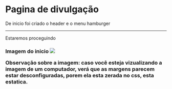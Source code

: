 <h1>Pagina de divulgação</h1>
<p>De inicio foi criado o header e o menu hamburger</p>
<hr>
<p>Estaremos proceguindo</p>
<h3>Imagem do inicio
<img src="https://user-images.githubusercontent.com/92120832/192599276-d7415c9a-a14c-4418-9af4-1d62a3379847.png">
<p>Observação sobre a imagem: caso você esteja vizualizando a imagem de um computador, verá que as margens parecem estar desconfiguradas, porem ela esta zerada
  no css, esta estatica.</p>
